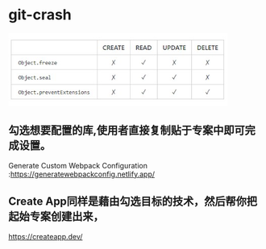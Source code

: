 # git-crash
![object防止被修改的示例](https://github.com/yueran-z/JS-crash/blob/master/1-1-4.jpg?raw=true)

## 勾选想要配置的库,使用者直接复制贴于专案中即可完成设置。
Generate Custom Webpack Configuration :https://generatewebpackconfig.netlify.app/

## Create App同样是藉由勾选目标的技术，然后帮你把起始专案创建出来，
https://createapp.dev/